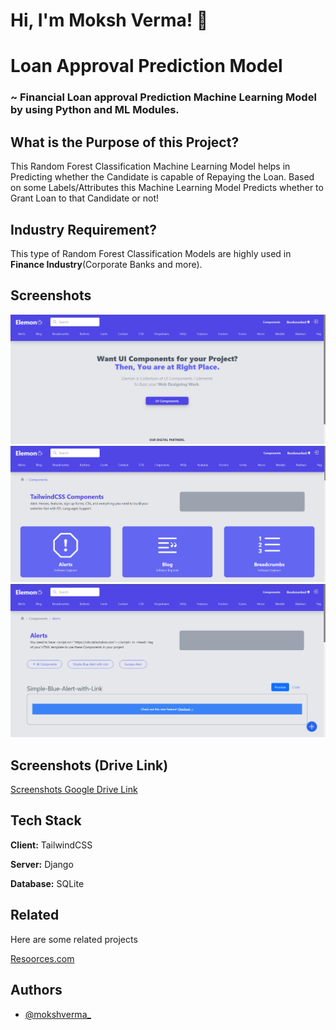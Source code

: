 
# Hi, I'm Moksh Verma! 👋


# Loan Approval Prediction Model

### ~ Financial Loan approval Prediction Machine Learning Model by using Python and ML Modules.


## What is the Purpose of this Project?

This Random Forest Classification Machine Learning Model helps in Predicting whether the Candidate is capable of Repaying the Loan. Based on some Labels/Attributes this Machine Learning Model Predicts whether to Grant Loan to that Candidate or not!

## Industry Requirement?

This type of Random Forest Classification Models are highly used in **Finance Industry**(Corporate Banks and more).

## Screenshots

![Home Page](https://github.com/mokshverma-dev/Elemon/blob/main/home_page.png)
![Components Page](https://github.com/mokshverma-dev/Elemon/blob/main/components_page.png)
![Component Page View](https://github.com/mokshverma-dev/Elemon/blob/main/component_page_view.png)

## Screenshots (Drive Link)

[Screenshots Google Drive Link](https://drive.google.com/drive/folders/1qLaIOkZhV4BuAZDlEL9znubAWspf3uYT?usp=share_link)

## Tech Stack

**Client:**   TailwindCSS

**Server:**   Django

**Database:**   SQLite


## Related

Here are some related projects

[Resoorces.com](https://github.com/mokshverma-dev/Resoorces)


## Authors

- [@mokshverma_](https://www.instagram.com/mokshverma_/)

